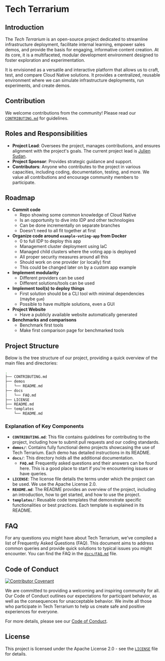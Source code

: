 # Tech Terrarium

## Introduction

The *Tech Terrarium* is an open-source project dedicated to streamline infrastructure
deployment, facilitate internal learning, empower sales demos, and provide the
basis for engaging, informative content creation. At its core, it is a
multifaceted, modular development environment designed to foster exploration and
experimentation.

It is envisioned as a versatile and interactive platform that allows us to
craft, test, and compare Cloud Native solutions. It provides a centralized,
reusable environment where we can simulate infrastructure deployments, run
experiments, and create demos.

## Contribution

We welcome contributions from the community! Please read our
[`CONTRIBUTING.md`](CONTRIBUTING.md) for guidelines.

## Roles and Responsibilities

- **Project Lead**: Oversees the project, manages contributions, and ensures
alignment with the project's goals. The current project lead is [Julien
Sudan](https://github.com/ned-si).
- **Project Sponsor**: Provides strategic guidance and support.
- **Contributors**: Anyone who contributes to the project in various capacities,
including coding, documentation, testing, and more. We value all contributions
and encourage community members to participate.

## Roadmap

- **Commit code**
  - Repo showing some common knowledge of Cloud Native
  - Is an opportunity to dive into IDP and other technologies
  - Can be done incrementally on separate branches
  - Doesn't need to all fit together at first
- **Organize code around `example-voting-app` from Docker**
  - 0 to full IDP to deploy this app
  - Management cluster deployment using IaC
  - Managed child clusters where the voting app is deployed
  - All proper security measures around all this
  - Should work on one provider (or locally) first
  - This could be changed later on by a custom app example
- **Implement modularity**
  - Different providers can be used
  - Different solutions/tools can be used
- **Implement tool(s) to deploy things**
  - First solution should be a CLI tool with minimal dependencies (maybe `gum`)
  - Possible to have multiple solutions, even a GUI
- **Project Website**
  - Have a publicly available website automatically generated
- **Benchmarks and comparisons**
  - Benchmark first tools
  - Make first comparison page for benchmarked tools

## Project Structure

Below is the tree structure of our project, providing a quick overview of the
main files and directories:

```sh
.
├── CONTRIBUTING.md
├── demos
│   └── README.md
├── docs
│   └── FAQ.md
├── LICENSE
├── README.md
└── templates
    └── README.md
```

### Explanation of Key Components

- **`CONTRIBUTING.md`**: This file contains guidelines for contributing to the
project, including how to submit pull requests and our coding standards.
- **`demos/`**: Contains fully functional demo projects showcasing the use of
Tech Terrarium. Each demo has detailed instructions in its README.
- **`docs/`**: This directory holds all the additional documentation.
  - **`FAQ.md`**: Frequently asked questions and their answers can be found
  here. This is a good place to start if you're encountering issues or have
  queries.
- **`LICENSE`**: The license file details the terms under which the project can be
used. We use the Apache License 2.0.
- **`README.md`**: The README provides an overview of the project, including an
introduction, how to get started, and how to use the project.
- **`templates/`**: Reusable code templates that demonstrate specific
functionalities or best practices. Each template is explained in its README.

## FAQ

For any questions you might have about Tech Terrarium, we've compiled a list of
Frequently Asked Questions (FAQ). This document aims to address common queries
and provide quick solutions to typical issues you might encounter. You can find
the FAQ in the [`docs/FAQ.md`](docs/FAQ.md) file.

## Code of Conduct

[![Contributor Covenant](https://img.shields.io/badge/Contributor%20Covenant-2.1-4baaaa.svg)](CODE_OF_CONDUCT.md)

We are committed to providing a welcoming and inspiring community for all. Our
Code of Conduct outlines our expectations for participant behavior, as well as
the consequences for unacceptable behavior. We invite all those who participate
in Tech Terrarium to help us create safe and positive experiences for everyone.

For more details, please see our [Code of Conduct](CODE_OF_CONDUCT.md).

## License

This project is licensed under the Apache License 2.0 - see the
[`LICENSE`](LICENSE) file for details.
